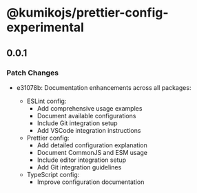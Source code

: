 # @kumikojs/prettier-config-experimental

## 0.0.1

### Patch Changes

- e31078b: Documentation enhancements across all packages:

  - ESLint config:
    - Add comprehensive usage examples
    - Document available configurations
    - Include Git integration setup
    - Add VSCode integration instructions
  - Prettier config:
    - Add detailed configuration explanation
    - Document CommonJS and ESM usage
    - Include editor integration setup
    - Add Git integration guidelines
  - TypeScript config:
    - Improve configuration documentation
